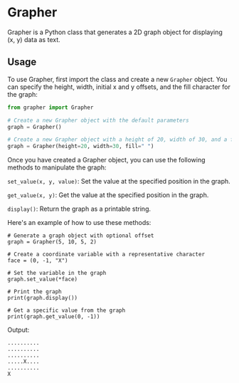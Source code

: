 # Grapher

Grapher is a Python class that generates a 2D graph object for displaying (x, y) data as text.


## Usage

To use Grapher, first import the class and create a new `Grapher` object. You can specify the height, width, initial x and y offsets, and the fill character for the graph:

```python
from grapher import Grapher

# Create a new Grapher object with the default parameters
graph = Grapher()

# Create a new Grapher object with a height of 20, width of 30, and a fill character of space character.
graph = Grapher(height=20, width=30, fill=" ")
```

Once you have created a Grapher object, you can use the following methods to manipulate the graph:

`set_value(x, y, value)`: Set the value at the specified position in the graph.

`get_value(x, y)`: Get the value at the specified position in the graph.

`display()`: Return the graph as a printable string.

Here's an example of how to use these methods:

```
# Generate a graph object with optional offset
graph = Grapher(5, 10, 5, 2)

# Create a coordinate variable with a representative character
face = (0, -1, "X")

# Set the variable in the graph
graph.set_value(*face)

# Print the graph
print(graph.display())

# Get a specific value from the graph
print(graph.get_value(0, -1))

```
Output: 
```
..........
..........
..........
.....X....
..........
X
```
